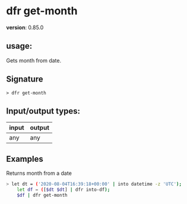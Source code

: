# dfr get-month

**version**: 0.85.0

## **usage**:

Gets month from date.

## Signature

`> dfr get-month `

## Input/output types:

| input | output |
| ----- | ------ |
| any   | any    |

## Examples

Returns month from a date

```bash
> let dt = ('2020-08-04T16:39:18+00:00' | into datetime -z 'UTC');
    let df = ([$dt $dt] | dfr into-df);
    $df | dfr get-month
```
